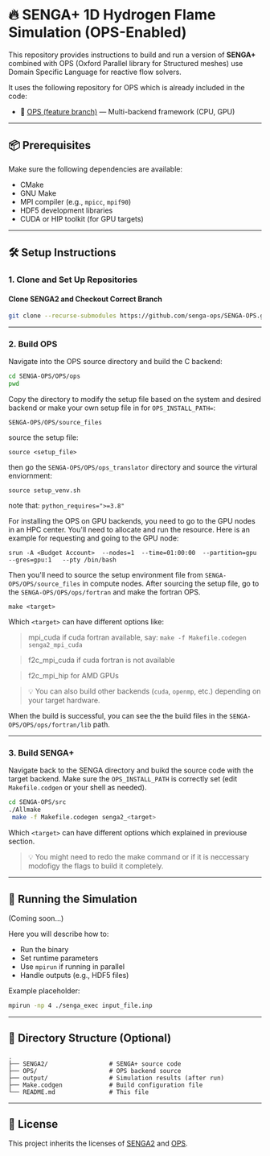 # 🔥 SENGA+ 1D Hydrogen Flame Simulation (OPS-Enabled)

This repository provides instructions to build and run a version of **SENGA+** combined with OPS (Oxford Parallel library for Structured meshes) use Domain Specific Language for reactive flow solvers.

It uses the following repository for OPS which is already included in the code:

- 🔗 [OPS (feature branch)](https://github.com/OP-DSL/OPS) — Multi-backend framework (CPU, GPU)

---

## 📦 Prerequisites

Make sure the following dependencies are available:

- CMake
- GNU Make
- MPI compiler (e.g., `mpicc`, `mpif90`)
- HDF5 development libraries
- CUDA or HIP toolkit (for GPU targets)

---

## 🛠️ Setup Instructions

### 1. Clone and Set Up Repositories

#### Clone SENGA2 and Checkout Correct Branch

```bash
git clone --recurse-submodules https://github.com/senga-ops/SENGA-OPS.git
```
---

### 2. Build OPS

Navigate into the OPS source directory and build the C backend:

```bash
cd SENGA-OPS/OPS/ops
pwd
```
Copy the directory to modify the setup file based on the system and desired backend or make your own setup file in for ```OPS_INSTALL_PATH=```:
```
SENGA-OPS/OPS/source_files
```
source the setup file:
```
source <setup_file>
```
then go the ```SENGA-OPS/OPS/ops_translator``` directory and source the virtural enviornment:
```
source setup_venv.sh
```
note that: ```python_requires=">=3.8"```

For installing the OPS on GPU backends, you need to go to the GPU nodes in an HPC center. You'll need to allocate and run the resource. Here is an example for requesting and going to the GPU node:
```
srun -A <Budget Account>  --nodes=1  --time=01:00:00  --partition=gpu  --gres=gpu:1   --pty /bin/bash
```
Then you'll need to source the setup environment file from ```SENGA-OPS/OPS/source_files``` in compute nodes.
After sourcing the setup file, go to the ```SENGA-OPS/OPS/ops/fortran``` and make the fortran OPS.

```
make <target>
```
Which ```<target>``` can have different options like:

> mpi_cuda if cuda fortran available, say: ```make -f Makefile.codegen senga2_mpi_cuda```

> f2c_mpi_cuda if cuda fortran is not available

> f2c_mpi_hip for AMD GPUs

> 💡 You can also build other backends (`cuda`, `openmp`, etc.) depending on your target hardware. 

When the build is successful, you can see the the build files in the ```SENGA-OPS/OPS/ops/fortran/lib``` path.

---

### 3. Build SENGA+

Navigate back to the SENGA directory and buikd the source code with the target backend. Make sure the `OPS_INSTALL_PATH` is correctly set (edit `Makefile.codgen` or your shell as needed).

```bash
cd SENGA-OPS/src
./Allmake
 make -f Makefile.codegen senga2_<target>
```

Which ```<target>``` can have different options which explained in previouse section.
> 💡 You might need to redo the make command or if it is neccessary modofigy the flags to build it completely.
---

## 🚀 Running the Simulation

(Coming soon...)

Here you will describe how to:

- Run the binary
- Set runtime parameters
- Use `mpirun` if running in parallel
- Handle outputs (e.g., HDF5 files)

Example placeholder:

```bash
mpirun -np 4 ./senga_exec input_file.inp
```

---

## 📁 Directory Structure (Optional)

```
.
├── SENGA2/                 # SENGA+ source code
├── OPS/                    # OPS backend source
├── output/                 # Simulation results (after run)
├── Make.codgen             # Build configuration file
└── README.md               # This file
```

---

## 📄 License

This project inherits the licenses of [SENGA2](https://github.com/vishnu-ncl/SENGA2) and [OPS](https://github.com/OP-DSL/OPS).
